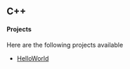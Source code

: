 ## C++

#### Projects

Here are the following projects available

- [HelloWorld](HelloWorld/HelloWorld.cpp)